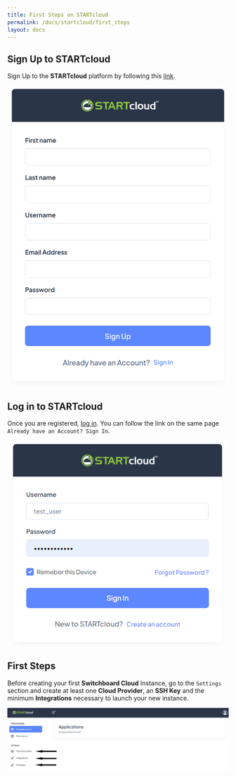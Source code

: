 ```yaml
---
title: First Steps on STARTcloud
permalink: /docs/startcloud/first_steps
layout: docs
---
```


## Sign Up to STARTcloud


Sign Up to the **STARTcloud** platform by following this [link](http://startcloud.com/registration).


<p align="center">
  <img class="img-sm" src="./../../images/docs/first_steps/startcloud_signup.png" />
</p>


## Log in to STARTcloud


Once you are registered, [log in](http://startcloud.com/login). You can follow the link on the same page `Already have an Account? Sign In`.


<p align="center">
  <img class="img-sm" src="./../../images/docs/first_steps/startcloud_login.png" />
</p>


## First Steps


Before creating your first **Switchboard Cloud** Instance, go to the `Settings` section and create at least one **Cloud Provider**, an **SSH Key** and the minimum **Integrations** necessary to launch your new instance.


![Screenshot: Startcloud My Application](./../../images/docs/first_steps/startcloud_main.png)
